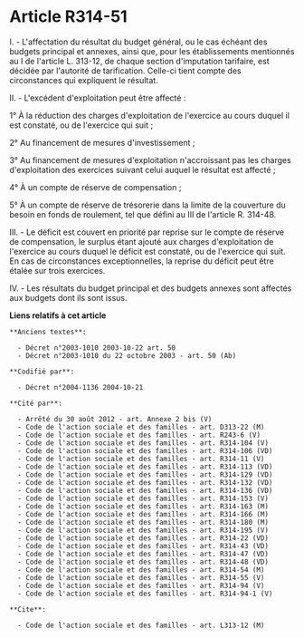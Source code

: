 # Article R314-51

I. - L'affectation du résultat du budget général, ou le cas échéant des budgets principal et annexes, ainsi que, pour les
établissements mentionnés au I de l'article L. 313-12, de chaque section d'imputation tarifaire, est décidée par l'autorité
de tarification. Celle-ci tient compte des circonstances qui expliquent le résultat.

II. - L'excédent d'exploitation peut être affecté :

1° À la réduction des charges d'exploitation de l'exercice au cours duquel il est constaté, ou de l'exercice qui suit ;

2° Au financement de mesures d'investissement ;

3° Au financement de mesures d'exploitation n'accroissant pas les charges d'exploitation des exercices suivant celui auquel
le résultat est affecté ;

4° À un compte de réserve de compensation ;

5° À un compte de réserve de trésorerie dans la limite de la couverture du besoin en fonds de roulement, tel que défini au
III de l'article R. 314-48.

III. - Le déficit est couvert en priorité par reprise sur le compte de réserve de compensation, le surplus étant ajouté aux
charges d'exploitation de l'exercice au cours duquel le déficit est constaté, ou de l'exercice qui suit. En cas de
circonstances exceptionnelles, la reprise du déficit peut être étalée sur trois exercices.

IV. - Les résultats du budget principal et des budgets annexes sont affectés aux budgets dont ils sont issus.

**Liens relatifs à cet article**

	**Anciens textes**:

	  - Décret n°2003-1010 2003-10-22 art. 50
	  - Décret n°2003-1010 du 22 octobre 2003 - art. 50 (Ab)

	**Codifié par**:

	  - Décret n°2004-1136 2004-10-21

	**Cité par**:

	  - Arrêté du 30 août 2012 - art. Annexe 2 bis (V)
	  - Code de l'action sociale et des familles - art. D313-22 (M)
	  - Code de l'action sociale et des familles - art. R243-6 (V)
	  - Code de l'action sociale et des familles - art. R314-104 (V)
	  - Code de l'action sociale et des familles - art. R314-106 (VD)
	  - Code de l'action sociale et des familles - art. R314-11 (V)
	  - Code de l'action sociale et des familles - art. R314-113 (VD)
	  - Code de l'action sociale et des familles - art. R314-129 (VD)
	  - Code de l'action sociale et des familles - art. R314-132 (VD)
	  - Code de l'action sociale et des familles - art. R314-136 (VD)
	  - Code de l'action sociale et des familles - art. R314-153 (V)
	  - Code de l'action sociale et des familles - art. R314-163 (M)
	  - Code de l'action sociale et des familles - art. R314-166 (M)
	  - Code de l'action sociale et des familles - art. R314-180 (M)
	  - Code de l'action sociale et des familles - art. R314-195 (V)
	  - Code de l'action sociale et des familles - art. R314-22 (VD)
	  - Code de l'action sociale et des familles - art. R314-43 (VD)
	  - Code de l'action sociale et des familles - art. R314-47 (VD)
	  - Code de l'action sociale et des familles - art. R314-48 (VD)
	  - Code de l'action sociale et des familles - art. R314-54 (M)
	  - Code de l'action sociale et des familles - art. R314-55 (V)
	  - Code de l'action sociale et des familles - art. R314-94 (V)
	  - Code de l'action sociale et des familles - art. R314-94-1 (V)

	**Cite**:

	  - Code de l'action sociale et des familles - art. L313-12 (M)
